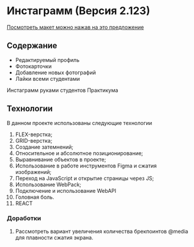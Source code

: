 # Инстаграмм (Версия 2.123)

[Посмотреть макет можно нажав на это предложение](https://freestailer.github.io/mesto/)

## Содержание
* Редактируемый профиль
* Фотокарточки
* Добавление новых фотографий
* Лайки всеми студентами

Инстаграмм руками студентов Практикума

## Технологии
В данном проекте использованы следующие технологии
1. FLEX-верстка;
2. GRID-верстка;
3. Создание затемнений;
4. Относительное и абсолютное позиционирование;
5. Выравнивание объектов в проекте;
6. Использование в работе инструментов Figma и сжатия изображений;
7. Переход на JavaScript и открытие страницы через JS;
8. Использование WebPack;
9. Подключение и использование WebAPI
10. Головная боль.
11. REACT

### Доработки
1. Рассмотреть вариант увеличения количества брекпоинтов @media для плавности сжатия экрана.